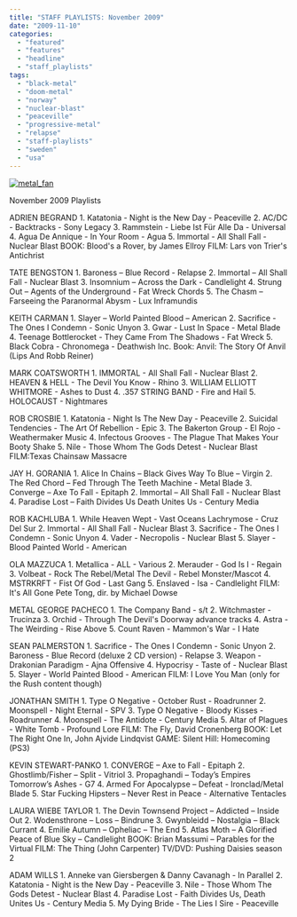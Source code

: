 ```yaml
---
title: "STAFF PLAYLISTS: November 2009"
date: "2009-11-10"
categories: 
  - "featured"
  - "features"
  - "headline"
  - "staff_playlists"
tags: 
  - "black-metal"
  - "doom-metal"
  - "norway"
  - "nuclear-blast"
  - "peaceville"
  - "progressive-metal"
  - "relapse"
  - "staff-playlists"
  - "sweden"
  - "usa"
---
```


[![metal_fan](http://www.hellbound.ca/wp-content/uploads/2009/09/metal_fan-295x300.jpg "metal_fan")](http://www.hellbound.ca/wp-content/uploads/2009/09/metal_fan.jpg)

November 2009 Playlists

ADRIEN BEGRAND 1. Katatonia - Night is the New Day - Peaceville 2. AC/DC - Backtracks - Sony Legacy 3. Rammstein - Liebe Ist Für Alle Da - Universal 4. Agua De Annique - In Your Room - Agua 5. Immortal - All Shall Fall - Nuclear Blast BOOK: Blood's a Rover, by James Ellroy FILM: Lars von Trier's Antichrist

TATE BENGSTON 1. Baroness – Blue Record - Relapse 2. Immortal – All Shall Fall - Nuclear Blast 3. Insomnium – Across the Dark - Candlelight 4. Strung Out – Agents of the Underground - Fat Wreck Chords 5. The Chasm – Farseeing the Paranormal Abysm - Lux Inframundis

KEITH CARMAN 1. Slayer – World Painted Blood – American 2. Sacrifice - The Ones I Condemn - Sonic Unyon 3. Gwar - Lust In Space - Metal Blade 4. Teenage Bottlerocket - They Came From The Shadows - Fat Wreck 5. Black Cobra - Chronomega - Deathwish Inc. Book: Anvil: The Story Of Anvil (Lips And Robb Reiner)

MARK COATSWORTH 1. IMMORTAL - All Shall Fall - Nuclear Blast 2. HEAVEN & HELL - The Devil You Know - Rhino 3. WILLIAM ELLIOTT WHITMORE - Ashes to Dust 4. .357 STRING BAND - Fire and Hail 5. HOLOCAUST - Nightmares

ROB CROSBIE 1. Katatonia - Night Is The New Day - Peaceville 2. Suicidal Tendencies - The Art Of Rebellion - Epic 3. The Bakerton Group - El Rojo - Weathermaker Music 4. Infectous Grooves - The Plague That Makes Your Booty Shake 5. Nile - Those Whom The Gods Detest - Nuclear Blast FILM:Texas Chainsaw Massacre

JAY H. GORANIA 1. Alice In Chains – Black Gives Way To Blue – Virgin 2. The Red Chord – Fed Through The Teeth Machine - Metal Blade 3. Converge – Axe To Fall - Epitaph 2. Immortal – All Shall Fall - Nuclear Blast 4. Paradise Lost – Faith Divides Us Death Unites Us - Century Media

ROB KACHLUBA 1. While Heaven Wept - Vast Oceans Lachrymose - Cruz Del Sur 2. Immortal - All Shall Fall - Nuclear Blast 3. Sacrifice - The Ones I Condemn - Sonic Unyon 4. Vader - Necropolis - Nuclear Blast 5. Slayer - Blood Painted World - American

OLA MAZZUCA 1. Metallica - ALL - Various 2. Merauder - God Is I - Regain 3. Volbeat - Rock The Rebel/Metal The Devil - Rebel Monster/Mascot 4. MSTRKRFT - Fist Of God - Last Gang 5. Enslaved - Isa - Candlelight FILM: It's All Gone Pete Tong, dir. by Michael Dowse

METAL GEORGE PACHECO 1. The Company Band - s/t 2. Witchmaster - Trucinza 3. Orchid - Through The Devil's Doorway advance tracks 4. Astra - The Weirding - Rise Above 5. Count Raven - Mammon's War - I Hate

SEAN PALMERSTON 1. Sacrifice - The Ones I Condemn - Sonic Unyon 2. Baroness - Blue Record (deluxe 2 CD version) - Relapse 3. Weapon - Drakonian Paradigm - Ajna Offensive 4. Hypocrisy - Taste of - Nuclear Blast 5. Slayer - World Painted Blood - American FILM: I Love You Man (only for the Rush content though)

JONATHAN SMITH 1. Type O Negative - October Rust - Roadrunner 2. Moonspell - Night Eternal - SPV 3. Type O Negative - Bloody Kisses - Roadrunner 4. Moonspell - The Antidote - Century Media 5. Altar of Plagues - White Tomb - Profound Lore FILM: The Fly, David Cronenberg BOOK: Let The Right One In, John Ajvide Lindqvist GAME: Silent Hill: Homecoming (PS3)

KEVIN STEWART-PANKO 1. CONVERGE – Axe to Fall - Epitaph 2. Ghostlimb/Fisher – Split - Vitriol 3. Propaghandi – Today’s Empires Tomorrow’s Ashes - G7 4. Armed For Apocalypse – Defeat - Ironclad/Metal Blade 5. Star Fucking Hipsters – Never Rest in Peace - Alternative Tentacles

LAURA WIEBE TAYLOR 1. The Devin Townsend Project – Addicted – Inside Out 2. Wodensthrone – Loss – Bindrune 3. Gwynbleidd – Nostalgia – Black Currant 4. Emilie Autumn – Opheliac – The End 5. Atlas Moth – A Glorified Peace of Blue Sky – Candlelight BOOK: Brian Massumi – Parables for the Virtual FILM: The Thing (John Carpenter) TV/DVD: Pushing Daisies season 2

ADAM WILLS 1. Anneke van Giersbergen & Danny Cavanagh - In Parallel 2. Katatonia - Night is the New Day - Peaceville 3. Nile - Those Whom The Gods Detest - Nuclear Blast 4. Paradise Lost - Faith Divides Us, Death Unites Us - Century Media 5. My Dying Bride - The Lies I Sire - Peaceville

